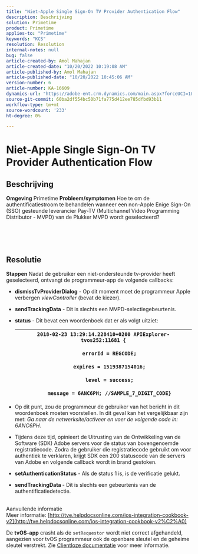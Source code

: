 ```yaml
---
title: "Niet-Apple Single Sign-On TV Provider Authentication Flow"
description: Beschrijving
solution: Primetime
product: Primetime
applies-to: "Primetime"
keywords: "KCS"
resolution: Resolution
internal-notes: null
bug: false
article-created-by: Amol Mahajan
article-created-date: "10/20/2022 10:19:08 AM"
article-published-by: Amol Mahajan
article-published-date: "10/20/2022 10:45:06 AM"
version-number: 6
article-number: KA-16609
dynamics-url: "https://adobe-ent.crm.dynamics.com/main.aspx?forceUCI=1&pagetype=entityrecord&etn=knowledgearticle&id=abe863a1-6050-ed11-bba2-00224808664b"
source-git-commit: 60ba2df554bc50b71fa775d412ee785dfbd93b11
workflow-type: tm+mt
source-wordcount: '233'
ht-degree: 0%

---
```


# Niet-Apple Single Sign-On TV Provider Authentication Flow

## Beschrijving

<b>Omgeving</b>
Primetime
<b>Probleem/symptomen</b>
Hoe te om de authentificatiestroom te behandelen wanneer een non-Apple Enige Sign-On (SSO) gesteunde leverancier Pay-TV (Multichannel Video Programming Distributor - MVPD) van de Plukker MVPD wordt geselecteerd?


<br><br> <br>

## Resolutie

<b>Stappen</b>
Nadat de gebruiker een niet-ondersteunde tv-provider heeft geselecteerd, ontvangt de programmeur-app de volgende callbacks:

- <b>dismissTvProviderDialog</b> - Op dit moment moet de programmeur Apple verbergen *viewController* (bevat de kiezer).
- <b>sendTrackingData</b> - Dit is slechts een MVPD-selectiegebeurtenis.
- <b>status</b> - Dit bevat een woordenboek dat er als volgt uitziet:

   | `2018-02-23 13:29:14.228410+0200 APIExplorer-tvos252:11681 {`<br><br>`    errorId = REGCODE;`<br><br>`    expires = 1519387154016;`<br><br>`    level = success;`<br><br>`    message = 6ANC6PH; //SAMPLE_7_DIGIT_CODE}` |
   | --- |


- Op dit punt, zou de programmeur de gebruiker van het bericht in dit woordenboek moeten voorstellen. In dit geval kan het vergelijkbaar zijn met: *Ga naar de netwerksite/activeer en voer de volgende code in: 6ANC6PH*.
- Tijdens deze tijd, opinieert de Uitrusting van de Ontwikkeling van de Software (SDK) Adobe servers voor de status van bovengenoemde registratiecode. Zodra de gebruiker die registratiecode gebruikt om voor authentiek te verklaren, krijgt SDK een 200 statuscode van de servers van Adobe en volgende callback wordt in brand gestoken.


- <b>setAuthenticationStatus</b> - Als de status 1 is, is de verificatie gelukt.


- <b>sendTrackingData </b>- Dit is slechts een gebeurtenis van de authentificatiedetectie.

<br>Aanvullende informatie<br>
Meer informatie: [http://tve.helpdocsonline.com/ios-integration-cookbook-v2](http://tve.helpdocsonline.com/ios-integration-cookbook-v2%C2%A0)

De <b>tvOS-app</b> crasht als de `setRequestor` wordt niet correct afgehandeld, aangezien voor tvOS programmeur ook de openbare sleutel en de geheime sleutel verstrekt. Zie [Clientloze documentatie](http://tve.helpdocsonline.com/clientless-integration-cookbook-v2$create_dev) voor meer informatie.


